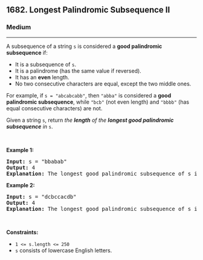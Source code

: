 <h2>1682. Longest Palindromic Subsequence II</h2><h3>Medium</h3><hr><div><p>A subsequence of a string <code>s</code> is considered a <strong>good palindromic subsequence</strong> if:</p>

<ul>
	<li>It is a subsequence of <code>s</code>.</li>
	<li>It is a palindrome (has the same value if reversed).</li>
	<li>It has an <strong>even</strong> length.</li>
	<li>No two consecutive characters are equal, except the two middle ones.</li>
</ul>

<p>For example, if <code>s = "abcabcabb"</code>, then <code>"abba"</code> is considered a <strong>good palindromic subsequence</strong>, while <code>"bcb"</code> (not even length) and <code>"bbbb"</code> (has equal consecutive characters) are not.</p>

<p>Given a string <code>s</code>, return <em>the <strong>length</strong> of the <strong>longest good palindromic subsequence</strong> in </em><code>s</code>.</p>

<p>&nbsp;</p>
<p><strong>Example 1:</strong></p>

<pre><strong>Input:</strong> s = "bbabab"
<strong>Output:</strong> 4
<strong>Explanation:</strong> The longest good palindromic subsequence of s is "baab".
</pre>

<p><strong>Example 2:</strong></p>

<pre><strong>Input:</strong> s = "dcbccacdb"
<strong>Output:</strong> 4
<strong>Explanation:</strong> The longest good palindromic subsequence of s is "dccd".
</pre>

<p>&nbsp;</p>
<p><strong>Constraints:</strong></p>

<ul>
	<li><code>1 &lt;= s.length &lt;= 250</code></li>
	<li><code>s</code> consists of lowercase English letters.</li>
</ul></div>